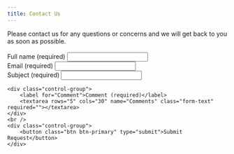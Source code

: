 ```yaml
---
title: Contact Us
---
```


<form action="../mail/send" method="post">
	<input type="hidden" value="true" name="IsResend">
	<input type="hidden" value="/pages/thank-you" name="RedirectUrl">
    <div class="control-group">
        <div>Please contact us for any questions or concerns and we will get back to you as soon as possible.</div>
    </div>
    <br/>
	<div class="control-group">
		<label for="FullName">Full name (required)</label>
		<input type="text" name="FullName" class="form-input" required="">
	</div>
	<div class="control-group">
		<label for="email">Email (required)</label>
		<input type="text" name="To" class="form-input" required="">
	</div>
    <div class="control-group">
		<label for="Subject">Subject (required)</label>
		<input type="text" name="Subject" class="form-input" required="">
	</div>
   
	<div class="control-group">
		<label for="Comment">Comment (required)</label>
		<textarea rows="5" cols="30" name="Comments" class="form-text" required=""></textarea>
	</div>
    <br />
	<div class="control-group">
		<button class="btn btn-primary" type="submit">Submit Request</button>
	</div>
</form>